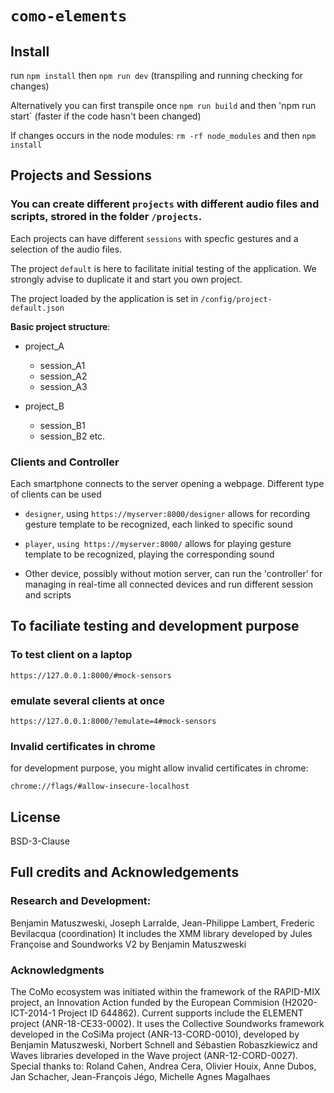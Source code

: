 # `como-elements`

## Install

run `npm install` then `npm run dev`  (transpiling and running checking for changes)

Alternatively you can first transpile once `npm run build` and then 'npm run start` (faster if the code hasn't been changed)

If changes occurs in the node modules: `rm -rf node_modules` and then `npm install`


## Projects and Sessions

### You can create different `projects` with different audio files and scripts, strored in the folder `/projects`.
Each projects can have different `sessions` with specfic gestures and a selection of the audio files. 

The project `default` is here to facilitate initial testing of the application. We strongly advise to duplicate it and start you own project.

The project loaded by the application is set in `/config/project-default.json`

**Basic project structure**: 

- project_A
  - session_A1
  - session_A2
  - session_A3

- project_B
  - session_B1
  - session_B2
etc.


### Clients and Controller

Each smartphone connects to the server opening a webpage. Different type of clients can be used

- `designer`, using `https://myserver:8000/designer` allows for recording gesture template to be recognized, each linked to specific sound
- `player`, `using https://myserver:8000/` allows for playing  gesture template to be recognized, playing the corresponding sound

- Other device, possibly without motion server, can run the 'controller' for managing in real-time all connected devices and run different session and scripts


## To faciliate testing and development purpose

### To test client on a laptop

```
https://127.0.0.1:8000/#mock-sensors
```

### emulate several clients at once

```
https://127.0.0.1:8000/?emulate=4#mock-sensors
```

### Invalid certificates in chrome

for development purpose, you might allow invalid certificates in chrome:

```
chrome://flags/#allow-insecure-localhost
```

## License

BSD-3-Clause

## Full credits and Acknowledgements
### Research and Development: 
Benjamin Matuszweski, Joseph Larralde, Jean-Philippe Lambert, Frederic Bevilacqua (coordination)
It includes the XMM library developed by Jules Françoise and Soundworks V2 by Benjamin Matuszweski

### Acknowledgments
The CoMo ecosystem was initiated within the framework of the RAPID-MIX project, an Innovation Action funded by the European Commision (H2020-ICT-2014-1 Project ID 644862). Current supports include the ELEMENT project (ANR-18-CE33-0002). It uses the Collective Soundworks framework developed in the CoSiMa project (ANR-13-CORD-0010), developed by Benjamin Matuszweski, Norbert Schnell and Sébastien Robaszkiewicz and Waves libraries developed in the Wave project (ANR-12-CORD-0027).
Special thanks to: Roland Cahen, Andrea Cera, Olivier Houix, Anne Dubos, Jan Schacher, Jean-François Jégo, Michelle Agnes Magalhaes
